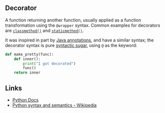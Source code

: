 ## Decorator
A function returning another function, usually applied as a function transformation using the `@wrapper` syntax. Common examples for decorators are [`classmethod()`](https://docs.python.org/3/library/functions.html#classmethod "classmethod") and [`staticmethod()`](https://docs.python.org/3/library/functions.html#staticmethod "staticmethod").

It was inspired in part by [Java annotations](https://en.wikipedia.org/wiki/Java_annotation "Java annotation"), and have a similar syntax; the decorator syntax is pure [syntactic sugar](https://en.wikipedia.org/wiki/Syntactic_sugar "Syntactic sugar"), using `@` as the keyword:

```python
def make_pretty(func):
    def inner():
        print("I got decorated")
        func()
    return inner
```

## Links
- [Python Docs](https://docs.python.org/3/glossary.html#term-decorator)
- [Python syntax and semantics - Wikipedia](https://en.wikipedia.org/wiki/Python_syntax_and_semantics#Decorators)